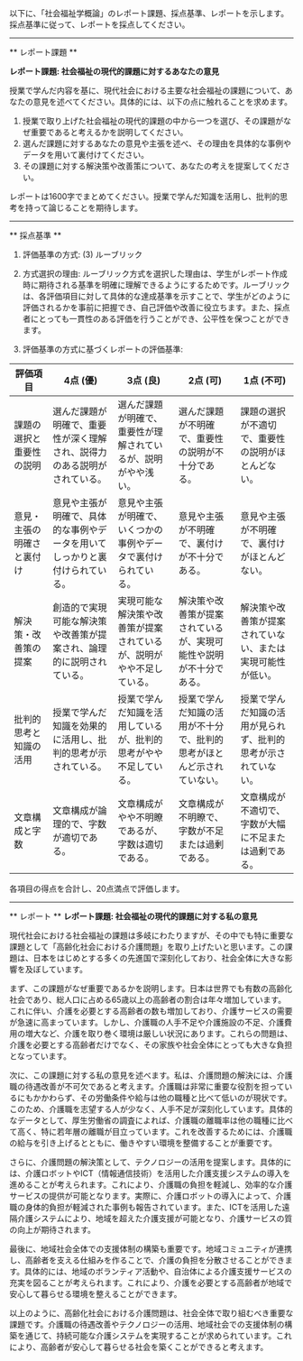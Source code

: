 以下に、「社会福祉学概論」のレポート課題、採点基準、レポートを示します。採点基準に従って、レポートを採点してください。

---------------------------------------
** レポート課題 **

**レポート課題: 社会福祉の現代的課題に対するあなたの意見**

授業で学んだ内容を基に、現代社会における主要な社会福祉の課題について、あなたの意見を述べてください。具体的には、以下の点に触れることを求めます。

1. 授業で取り上げた社会福祉の現代的課題の中から一つを選び、その課題がなぜ重要であると考えるかを説明してください。
2. 選んだ課題に対するあなたの意見や主張を述べ、その理由を具体的な事例やデータを用いて裏付けてください。
3. その課題に対する解決策や改善策について、あなたの考えを提案してください。

レポートは1600字でまとめてください。授業で学んだ知識を活用し、批判的思考を持って論じることを期待します。

---------------------------------------
** 採点基準 **

1. 評価基準の方式: (3) ルーブリック

2. 方式選択の理由:
ルーブリック方式を選択した理由は、学生がレポート作成時に期待される基準を明確に理解できるようにするためです。ルーブリックは、各評価項目に対して具体的な達成基準を示すことで、学生がどのように評価されるかを事前に把握でき、自己評価や改善に役立ちます。また、採点者にとっても一貫性のある評価を行うことができ、公平性を保つことができます。

3. 評価基準の方式に基づくレポートの評価基準:

| 評価項目          | 4点 (優)                                                                 | 3点 (良)                                                               | 2点 (可)                                                               | 1点 (不可)                                                             |
|-------------------|---------------------------------------------------------------------------|------------------------------------------------------------------------|------------------------------------------------------------------------|------------------------------------------------------------------------|
| 課題の選択と重要性の説明 | 選んだ課題が明確で、重要性が深く理解され、説得力のある説明がされている。         | 選んだ課題が明確で、重要性が理解されているが、説明がやや浅い。         | 選んだ課題が不明確で、重要性の説明が不十分である。                     | 課題の選択が不適切で、重要性の説明がほとんどない。                     |
| 意見・主張の明確さと裏付け | 意見や主張が明確で、具体的な事例やデータを用いてしっかりと裏付けられている。     | 意見や主張が明確で、いくつかの事例やデータで裏付けられている。         | 意見や主張が不明確で、裏付けが不十分である。                           | 意見や主張が不明確で、裏付けがほとんどない。                           |
| 解決策・改善策の提案   | 創造的で実現可能な解決策や改善策が提案され、論理的に説明されている。             | 実現可能な解決策や改善策が提案されているが、説明がやや不足している。   | 解決策や改善策が提案されているが、実現可能性や説明が不十分である。     | 解決策や改善策が提案されていない、または実現可能性が低い。             |
| 批判的思考と知識の活用 | 授業で学んだ知識を効果的に活用し、批判的思考が示されている。                   | 授業で学んだ知識を活用しているが、批判的思考がやや不足している。       | 授業で学んだ知識の活用が不十分で、批判的思考がほとんど示されていない。 | 授業で学んだ知識の活用が見られず、批判的思考が示されていない。         |
| 文章構成と字数      | 文章構成が論理的で、字数が適切である。                                       | 文章構成がやや不明瞭であるが、字数は適切である。                       | 文章構成が不明瞭で、字数が不足または過剰である。                       | 文章構成が不適切で、字数が大幅に不足または過剰である。                 |

各項目の得点を合計し、20点満点で評価します。

---------------------------------------
** レポート **
**レポート課題: 社会福祉の現代的課題に対する私の意見**

現代社会における社会福祉の課題は多岐にわたりますが、その中でも特に重要な課題として「高齢化社会における介護問題」を取り上げたいと思います。この課題は、日本をはじめとする多くの先進国で深刻化しており、社会全体に大きな影響を及ぼしています。

まず、この課題がなぜ重要であるかを説明します。日本は世界でも有数の高齢化社会であり、総人口に占める65歳以上の高齢者の割合は年々増加しています。これに伴い、介護を必要とする高齢者の数も増加しており、介護サービスの需要が急速に高まっています。しかし、介護職の人手不足や介護施設の不足、介護費用の増大など、介護を取り巻く環境は厳しい状況にあります。これらの問題は、介護を必要とする高齢者だけでなく、その家族や社会全体にとっても大きな負担となっています。

次に、この課題に対する私の意見を述べます。私は、介護問題の解決には、介護職の待遇改善が不可欠であると考えます。介護職は非常に重要な役割を担っているにもかかわらず、その労働条件や給与は他の職種と比べて低いのが現状です。このため、介護職を志望する人が少なく、人手不足が深刻化しています。具体的なデータとして、厚生労働省の調査によれば、介護職の離職率は他の職種に比べて高く、特に若年層の離職が目立っています。これを改善するためには、介護職の給与を引き上げるとともに、働きやすい環境を整備することが重要です。

さらに、介護問題の解決策として、テクノロジーの活用を提案します。具体的には、介護ロボットやICT（情報通信技術）を活用した介護支援システムの導入を進めることが考えられます。これにより、介護職の負担を軽減し、効率的な介護サービスの提供が可能となります。実際に、介護ロボットの導入によって、介護職の身体的負担が軽減された事例も報告されています。また、ICTを活用した遠隔介護システムにより、地域を超えた介護支援が可能となり、介護サービスの質の向上が期待されます。

最後に、地域社会全体での支援体制の構築も重要です。地域コミュニティが連携し、高齢者を支える仕組みを作ることで、介護の負担を分散させることができます。具体的には、地域のボランティア活動や、自治体による介護支援サービスの充実を図ることが考えられます。これにより、介護を必要とする高齢者が地域で安心して暮らせる環境を整えることができます。

以上のように、高齢化社会における介護問題は、社会全体で取り組むべき重要な課題です。介護職の待遇改善やテクノロジーの活用、地域社会での支援体制の構築を通じて、持続可能な介護システムを実現することが求められています。これにより、高齢者が安心して暮らせる社会を築くことができると考えます。

